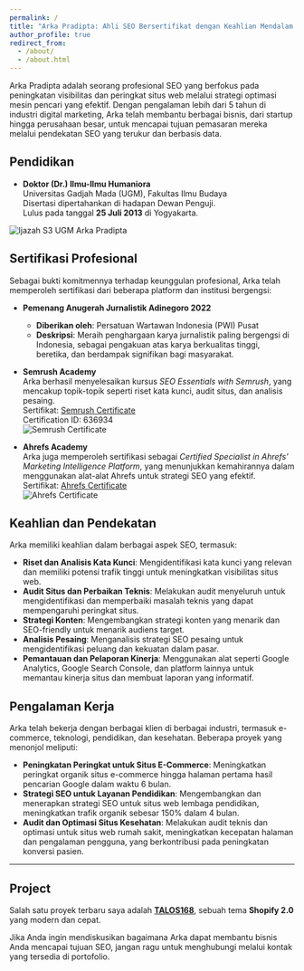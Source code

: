 ```yaml
---
permalink: /
title: "Arka Pradipta: Ahli SEO Bersertifikat dengan Keahlian Mendalam dalam Strategi Digital"
author_profile: true
redirect_from: 
  - /about/
  - /about.html
---
```


Arka Pradipta adalah seorang profesional SEO yang berfokus pada peningkatan visibilitas dan peringkat situs web melalui strategi optimasi mesin pencari yang efektif. Dengan pengalaman lebih dari 5 tahun di industri digital marketing, Arka telah membantu berbagai bisnis, dari startup hingga perusahaan besar, untuk mencapai tujuan pemasaran mereka melalui pendekatan SEO yang terukur dan berbasis data.

## Pendidikan

- **Doktor (Dr.) Ilmu-Ilmu Humaniora**  
  Universitas Gadjah Mada (UGM), Fakultas Ilmu Budaya  
  Disertasi dipertahankan di hadapan Dewan Penguji.  
  Lulus pada tanggal **25 Juli 2013** di Yogyakarta.  

![Ijazah S3 UGM Arka Pradipta](https://blogger.googleusercontent.com/img/a/AVvXsEhqDcv7RydCqDhhos-qf0JCsOWzE-A19tsH0BhzutxpAISA0T-QB7pbD4WLPq491nfhcp0pdJ8rJzgwJlU3j-NiBYwA2PwkPjUBzwugozcn48EGICZM9q_AR9wVuZUBBlkz8tpYGCTJEl21zoI-FlPBiFsxuVvnzEB-o_cbOrbYgnoPM_odZ_tdnEh5PcE=s16000)

## Sertifikasi Profesional

Sebagai bukti komitmennya terhadap keunggulan profesional, Arka telah memperoleh sertifikasi dari beberapa platform dan institusi bergengsi:

- **Pemenang Anugerah Jurnalistik Adinegoro 2022**  
  - **Diberikan oleh**: Persatuan Wartawan Indonesia (PWI) Pusat  
  - **Deskripsi**: Meraih penghargaan karya jurnalistik paling bergengsi di Indonesia, sebagai pengakuan atas karya berkualitas tinggi, beretika, dan berdampak signifikan bagi masyarakat.

- **Semrush Academy**  
  Arka berhasil menyelesaikan kursus *SEO Essentials with Semrush*, yang mencakup topik-topik seperti riset kata kunci, audit situs, dan analisis pesaing.  
  Sertifikat: [Semrush Certificate](https://static.semrush.com/academy/certificates/bf3de53fd2/arka-pradipta_25.pdf)  
  Certification ID: 636934  
  ![Semrush Certificate](https://firebasestorage.googleapis.com/v0/b/talos-storage.appspot.com/o/AI%20Banner%20Talos%2FScreenshot%202025-09-18%20151520.png?alt=media&token=d0aae5d3-5880-4b2f-846f-623bd2f54477)

- **Ahrefs Academy**  
  Arka juga memperoleh sertifikasi sebagai *Certified Specialist in Ahrefs’ Marketing Intelligence Platform*, yang menunjukkan kemahirannya dalam menggunakan alat-alat Ahrefs untuk strategi SEO yang efektif.  
  Sertifikat: [Ahrefs Certificate](https://ahrefs.com/academy/certificate/c006bb33a0fb4bc5876c0bbaf791bf12)  
  ![Ahrefs Certificate](https://firebasestorage.googleapis.com/v0/b/talos-storage.appspot.com/o/AI%20Banner%20Talos%2FScreenshot%202025-09-18%20151324.png?alt=media&token=2f2dfd42-5486-49a3-8cf5-3365a1a4ab6e)

## Keahlian dan Pendekatan

Arka memiliki keahlian dalam berbagai aspek SEO, termasuk:

- **Riset dan Analisis Kata Kunci**: Mengidentifikasi kata kunci yang relevan dan memiliki potensi trafik tinggi untuk meningkatkan visibilitas situs web.
- **Audit Situs dan Perbaikan Teknis**: Melakukan audit menyeluruh untuk mengidentifikasi dan memperbaiki masalah teknis yang dapat mempengaruhi peringkat situs.
- **Strategi Konten**: Mengembangkan strategi konten yang menarik dan SEO-friendly untuk menarik audiens target.
- **Analisis Pesaing**: Menganalisis strategi SEO pesaing untuk mengidentifikasi peluang dan kekuatan dalam pasar.
- **Pemantauan dan Pelaporan Kinerja**: Menggunakan alat seperti Google Analytics, Google Search Console, dan platform lainnya untuk memantau kinerja situs dan membuat laporan yang informatif.

## Pengalaman Kerja

Arka telah bekerja dengan berbagai klien di berbagai industri, termasuk e-commerce, teknologi, pendidikan, dan kesehatan. Beberapa proyek yang menonjol meliputi:

- **Peningkatan Peringkat untuk Situs E-Commerce**: Meningkatkan peringkat organik situs e-commerce hingga halaman pertama hasil pencarian Google dalam waktu 6 bulan.
- **Strategi SEO untuk Layanan Pendidikan**: Mengembangkan dan menerapkan strategi SEO untuk situs web lembaga pendidikan, meningkatkan trafik organik sebesar 150% dalam 4 bulan.
- **Audit dan Optimasi Situs Kesehatan**: Melakukan audit teknis dan optimasi untuk situs web rumah sakit, meningkatkan kecepatan halaman dan pengalaman pengguna, yang berkontribusi pada peningkatan konversi pasien.

---

## Project

Salah satu proyek terbaru saya adalah [**TALOS168**](https://talos168gg.xyz/), sebuah tema **Shopify 2.0** yang modern dan cepat.


Jika Anda ingin mendiskusikan bagaimana Arka dapat membantu bisnis Anda mencapai tujuan SEO, jangan ragu untuk menghubungi melalui kontak yang tersedia di portofolio.
